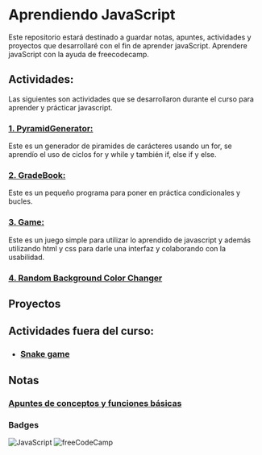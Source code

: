 # Aprendiendo JavaScript

Este repositorio estará destinado a guardar notas, apuntes, actividades y proyectos que desarrollaré con el fin de aprender javaScript.
Aprendere javaScript con la ayuda de freecodecamp.

## Actividades:
Las siguientes son actividades que se desarrollaron durante el curso para aprender y prácticar javascript.

### [1. PyramidGenerator:](./1.pyramidGenerator.js)
Este es un generador de piramides de carácteres usando un for, se aprendío el uso de ciclos for y while y también if, else if y else.

### [2. GradeBook:](./2.gradeBookApp.js)
Este es un pequeño programa para poner en práctica condicionales y bucles.

### [3. Game:](./3.game/)
Este es un juego simple para utilizar lo aprendido de javascript y además utilizando html y css para darle una interfaz y colaborando con la usabilidad.

### [4. Random Background Color Changer](./4.randomBackgroundColor/)

## Proyectos


## Actividades fuera del curso:

- ### [Snake game](./20.snake/)

## Notas

### [Apuntes de conceptos y funciones básicas](./basic.md)

### Badges
![JavaScript](https://shields.io/badge/JavaScript-F7DF1E?logo=JavaScript&logoColor=000&style=badge) ![freeCodeCamp](https://img.shields.io/badge/freeCodeCamp-0A0A23?logo=freecodecamp&logoColor=fff)